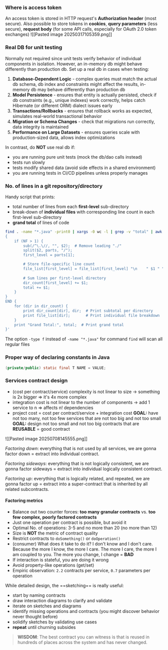 ### Where is access token
An access token is stored in HTTP request's **Authorization header** (most secure). Also possible to store tokens in **cookies**, **query parameters** (less secure), **request body** (for some API calls, especially for OAuth 2.0 token exchanges) ![[Pasted image 20250317105359.png]]

### Real DB for unit testing
Normally not required since unit tests verify behavior of individual components in isolation. However, an in-memory db might behave differently than production db. Set up a real db in cases when testing:
1. **Database-Dependent Logic** - complex queries must match the actual db schema, db index and constraints might affect the results, in-memory db may behave differently than production db
2. **Model Persistence** - ensures that entity is actually persisted, check if db constraints (e.g., unique indexes) work correctly,  helps catch Hibernate (or different ORM) dialect issues early
3. **Transactions/Rollbacks** - ensures that rollback works as expected, simulates real-world transactional behavior
4. **Migration or Schema Changes** - check that migrations run correctly, data integrity is maintained
5. **Performance on Large Datasets** - ensures queries scale with production-sized data, allows index optimizations

In contrast, do **NOT** use real db if:
- you are running pure unit tests (mock the db/dao calls instead)
- tests run slowly
- tests modify shared data (avoid side effects in a shared environment)
- you are running tests in CI/CD pipelines unless properly manages

### No. of lines in a git repository/directory
Handy script that prints:
- total number of lines from each **first-level** sub-directory
- break-down of **individual files** with corresponding line count in each first-level sub-directory
- **grand total** of lines of code
```sh
find . -name "*.java" -print0 | xargs -0 wc -l | grep -v "total" | awk '
{
    if (NF > 1) {
        sub(/^\.\//, "", $2);  # Remove leading "./"
        split($2, parts, "/");
        first_level = parts[1];

        # Store file-specific line count
        file_list[first_level] = file_list[first_level] "\n    " $1 " " $2;
        
        # Sum lines per first-level directory
        dir_count[first_level] += $1;
        total += $1;
    }
}
END {
    for (dir in dir_count) {
        print dir_count[dir], dir;  # Print subtotal per directory
        print file_list[dir];       # Print individual file breakdown
    }
    print "Grand Total:", total;  # Print grand total
}'
```

The option `-type f` instead of `-name "*.java"` for command `find` will scan all regular files

### Proper way of declaring constants in Java
```Java
(private/public) static final T NAME = VALUE; 
```

### Services contract design
- (cost per contract/service) complexity is not linear to size -> something is 2x bigger => it's 4x more complex
- integration cost is not linear to the number of components -> add 1 service to n => affects n! dependencies
- project cost = cost per contract/service + integration cost
**GOAL:** have not too many, not too few services that are not too big and not too small
**GOAL:** design not too small and not too big contracts that are **REUSABLE** = good contract

![[Pasted image 20250708145555.png]]

*Factoring down*: everything that is not used by all services, we are gonna factor down = extract into individual contract.

*Factoring sideways*: everything that is not logically consistent, we are gonna factor sideways = extract into individual logically consistent contract.

*Factoring up*: everything that is logically related, and repeated, we are gonna factor up = extract into a super-contract that is inherited by all related subcontracts.

#### Factoring metrics
- Balance out two counter forces: **too many granular contracts** vs. **too few complex, poorly factored contracts**
 - Just one operation per contract is possible, but avoid it
 - Optimal No. of operations: 3-5 and no more than 20 (no more than 12)
 - Size is **NOT** the metric of contract quality
 - Restrict contracts to `doSomething()` or `doOperation()`
 - (consumer) What does it take to do it? I don't know and I don't care. Because the more I know, the more I care. The more I care, the more I am coupled to you. The more you change, I change = **BAD**
 - If interaction is stateful, you are doing it wrong
 - Avoid property-like operations (get/set)
 - Empiric observation: `2.2` contracts per service, `0.7` parameters per operation

While detailed design, the ==sketching== is really useful:
 - start by naming contracts
 - draw interaction diagrams to clarify and validate
 - iterate on sketches and diagrams
 - identify missing operations and contracts (you might discover behavior never thought before)
 - solidify sketches by validating use cases
 - **repeat** until churning subsides

>__WISDOM__: The best contract you can witness is that is reused in hundreds of places across the system and has never changed.

